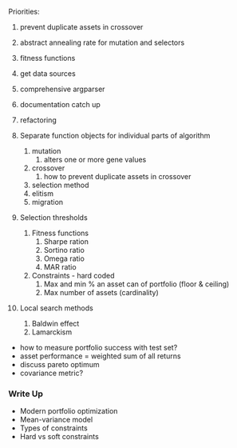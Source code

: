 Priorities:
1. prevent duplicate assets in crossover
1. abstract annealing rate for mutation and selectors
1. fitness functions
1. get data sources
1. comprehensive argparser
1. documentation catch up
1. refactoring

1. Separate function objects for individual parts of algorithm
    1. mutation
        1. alters one or more gene values 
    2. crossover
        1. how to prevent duplicate assets in crossover
    3. selection method
    1. elitism
    1. migration
2. Selection thresholds 
    1. Fitness functions
        1. Sharpe ration
        1. Sortino ratio
        1. Omega ratio
        1. MAR ratio
    1. Constraints - hard coded
        1. Max and min % an asset can of portfolio (floor & ceiling)
        1. Max number of assets (cardinality)
1. Local search methods
    1. Baldwin effect
    1. Lamarckism
    
- how to measure portfolio success with test set?
- asset performance = weighted sum of all returns
- discuss pareto optimum
- covariance metric?

### Write Up
- Modern portfolio optimization
- Mean-variance model
- Types of constraints
- Hard vs soft constraints